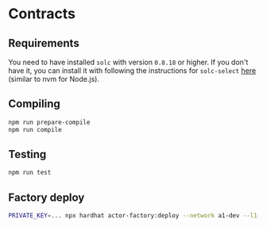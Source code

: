 # Contracts

## Requirements
You need to have installed `solc` with version `0.8.18` or higher. If you don't have it, you can install it with following the instructions for `solc-select` [here](https://github.com/crytic/solc-select) (similar to nvm for Node.js).

## Compiling

```bash
npm run prepare-compile
npm run compile
```

## Testing

```bash
npm run test
```

## Factory deploy

```bash
PRIVATE_KEY=... npx hardhat actor-factory:deploy --network a1-dev --l1-type Algorand
```
